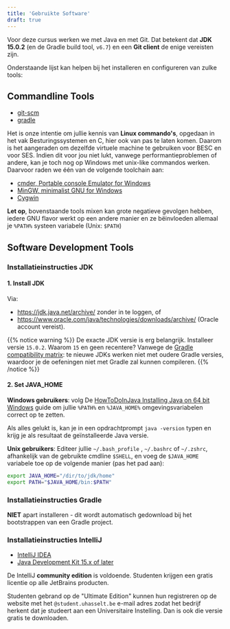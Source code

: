 ```yaml
---
title: 'Gebruikte Software'
draft: true
---
```


Voor deze cursus werken we met Java en met Git. Dat betekent dat **JDK 15.0.2** (en de Gradle build tool, `v6.7`) en een **Git client** de enige vereisten zijn. 

Onderstaande lijst kan helpen bij het installeren en configureren van zulke tools:

## Commandline Tools

- [git-scm](https://git-scm.com/downloads)
- [gradle](/dependency-management/gradle)

Het is onze intentie om jullie kennis van **Linux commando's**, opgedaan in het vak Besturingssystemen en C, hier ook van pas te laten komen. Daarom is het aangeraden om dezelfde virtuele machine te gebruiken voor BESC en voor SES. Indien dit voor jou niet lukt, vanwege performantieproblemen of andere, kan je toch nog op Windows met unix-like commandos werken. Daarvoor raden we één van de volgende toolchain aan: 

- [cmder, Portable console Emulator for Windows](https://cmder.net)
- [MinGW, minimalist GNU for Windows](http://www.mingw.org/wiki/msys)
- [Cygwin](https://www.cygwin.com)

**Let op**, bovenstaande tools mixen kan grote negatieve gevolgen hebben, iedere GNU flavor werkt op een andere manier en ze bëinvloeden allemaal je `%PATH%` systeen variabele (Unix: `$PATH`)

## Software Development Tools

### Installatieinstructies JDK

#### 1. Install JDK

Via:

- https://jdk.java.net/archive/ zonder in te loggen, of
- https://www.oracle.com/java/technologies/downloads/archive/ (Oracle account vereist).

{{% notice warning %}}
De exacte JDK versie is erg belangrijk. Installeer versie `15.0.2`. Waarom `15` en geen recentere? Vanwege de [Gradle compatibility matrix](https://docs.gradle.org/current/userguide/compatibility.html): te nieuwe JDKs werken niet met oudere Gradle versies, waardoor je de oefeningen niet met Gradle zal kunnen compileren. 
{{% /notice %}}



#### 2. Set JAVA_HOME

**Windows gebruikers**: volg De [HowToDoInJava Installing Java on 64 bit Windows](https://howtodoinjava.com/java/basics/install-java-on-64-bit-windows/) guide om jullie `%PATH%` en `%JAVA_HOME%` omgevingsvariabelen correct op te zetten. 

Als alles gelukt is, kan je in een opdrachtprompt `java -version` typen en krijg je als resultaat de geïnstalleerde Java versie. 

**Unix gebruikers**: Editeer jullie `~/.bash_profile` , `~/.bashrc` of `~/.zshrc`, afhankelijk van de gebruikte cmdline `$SHELL`, en voeg de `$JAVA_HOME` variabele toe op de volgende manier (pas het pad aan):

```sh
export JAVA_HOME="/dir/to/jdk/home"
export PATH="$JAVA_HOME/bin:$PATH"
```

### Installatieinstructies Gradle

**NIET** apart installeren - dit wordt automatisch gedownload bij het bootstrappen van een Gradle project. 

### Installatieinstructies IntelliJ

- [IntelliJ IDEA](https://www.jetbrains.com/idea/)
- [Java Development Kit 15.x of later](https://www.oracle.com/java/technologies/javase-downloads.html)

De IntelliJ **community edition** is voldoende. Studenten krijgen een gratis licentie op alle JetBrains producten. 

Studenten gebrand op de "Ultimate Edition" kunnen hun registreren op de website met het `@student.uhasselt.be` e-mail adres zodat het bedrijf herkent dat je studeert aan een Universitaire Instelling. Dan is ook die versie gratis te downloaden. 

